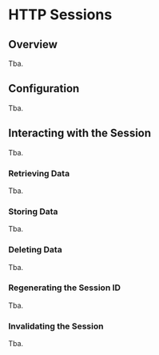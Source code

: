 # HTTP Sessions


## Overview
Tba.


## Configuration
Tba.


## Interacting with the Session
Tba.


### Retrieving Data
Tba.


### Storing Data
Tba.


### Deleting Data
Tba.


### Regenerating the Session ID
Tba.


### Invalidating the Session
Tba.



